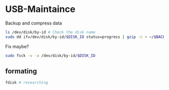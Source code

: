 # USB-Maintaince


Backup and compress data
```bash
ls /dev/disk/by-id # Check the disk name
sudo dd if=/dev/disk/by-id/$DISK_ID status=progress | gzip -c > ~/$BACKUP_NAME.img.gz
````

Fix maybe?

```bash
sudo fsck -v -a /dev/disk/by-id/$DISK_ID
```

## formating

```bash
fdisk # researching

```

